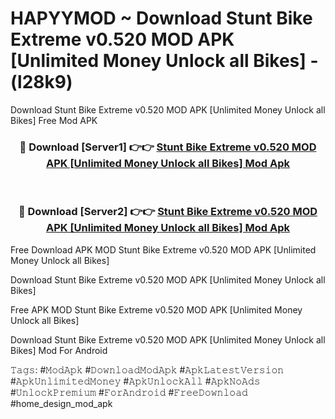 # HAPYYMOD ~ Download Stunt Bike Extreme v0.520 MOD APK [Unlimited Money Unlock all Bikes] - (l28k9)
Download Stunt Bike Extreme v0.520 MOD APK [Unlimited Money Unlock all Bikes] Free Mod APK

<div align="center">
<h3>🔴 Download [Server1] 👉👉 <a href="https://apk-comot.site?title=Stunt_Bike_Extreme_v0.520_MOD_APK_[Unlimited_Money_Unlock_all_Bikes]">Stunt Bike Extreme v0.520 MOD APK [Unlimited Money Unlock all Bikes] Mod Apk</a></h3><br>

<h3>🔴 Download [Server2] 👉👉 <a href="https://apk-comot.site?title=Stunt_Bike_Extreme_v0.520_MOD_APK_[Unlimited_Money_Unlock_all_Bikes]">Stunt Bike Extreme v0.520 MOD APK [Unlimited Money Unlock all Bikes] Mod Apk</a></h3>
</div>


Free Download APK MOD Stunt Bike Extreme v0.520 MOD APK [Unlimited Money Unlock all Bikes]

Download Stunt Bike Extreme v0.520 MOD APK [Unlimited Money Unlock all Bikes] 

Free APK MOD Stunt Bike Extreme v0.520 MOD APK [Unlimited Money Unlock all Bikes] 

Download Stunt Bike Extreme v0.520 MOD APK [Unlimited Money Unlock all Bikes] Mod For Android

𝚃𝚊𝚐𝚜: #𝙼𝚘𝚍𝙰𝚙𝚔 #𝙳𝚘𝚠𝚗𝚕𝚘𝚊𝚍𝙼𝚘𝚍𝙰𝚙𝚔 #𝙰𝚙𝚔𝙻𝚊𝚝𝚎𝚜𝚝𝚅𝚎𝚛𝚜𝚒𝚘𝚗 #𝙰𝚙𝚔𝚄𝚗𝚕𝚒𝚖𝚒𝚝𝚎𝚍𝙼𝚘𝚗𝚎𝚢 #𝙰𝚙𝚔𝚄𝚗𝚕𝚘𝚌𝚔𝙰𝚕𝚕 #𝙰𝚙𝚔𝙽𝚘𝙰𝚍𝚜 #𝚄𝚗𝚕𝚘𝚌𝚔𝙿𝚛𝚎𝚖𝚒𝚞𝚖 #𝙵𝚘𝚛𝙰𝚗𝚍𝚛𝚘𝚒𝚍 #𝙵𝚛𝚎𝚎𝙳𝚘𝚠𝚗𝚕𝚘𝚊𝚍 #home_design_mod_apk